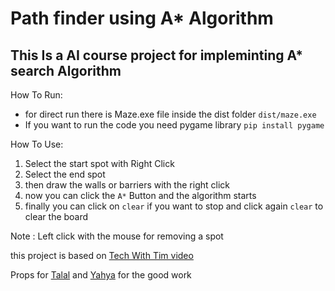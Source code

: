 # Path finder using A* Algorithm 

## This Is a AI course project for impleminting A* search Algorithm


How To Run:
- for direct run there is Maze.exe file inside the dist folder `dist/maze.exe`
- If you want to run the code you need pygame library `pip install pygame`

How To Use:
1. Select the start spot with Right Click
2. Select the end spot
3. then draw the walls or barriers with the right click
4. now you can click the `A*` Button and the algorithm starts
5. finally you can click on `clear` if you want to stop and click again `clear` to clear the board

Note : Left click with the mouse for removing a spot


this project is based on <a href="https://www.youtube.com/watch?v=JtiK0DOeI4A&t=3861s" target="_blank">Tech With Tim video</a>

Props for <a href="https://github.com/talal3idarus" target="_blank">Talal</a> and <a href="https://github.com/1010pm" target="_blank">Yahya</a> for the good work
